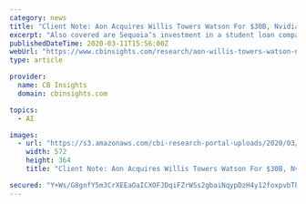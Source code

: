 ```yaml
---
category: news
title: "Client Note: Aon Acquires Willis Towers Watson For $30B, Nvidia Buys An AI Startup, Ant Financial Invests In Klarna, And More"
excerpt: "Also covered are Sequoia’s investment in a student loan company, an email encryption startup raises, and Grindr’s $600M+ sale. Want the full post? Become a CB Insights customer. If you’re already a customer, log in here."
publishedDateTime: 2020-03-11T15:56:00Z
webUrl: "https://www.cbinsights.com/research/aon-willis-towers-watson-nvidia-ai-ant-financial-klarna/"
type: article

provider:
  name: CB Insights
  domain: cbinsights.com

topics:
  - AI

images:
  - url: "https://s3.amazonaws.com/cbi-research-portal-uploads/2020/03/11105643/News-coverage_edge-computing_CN_03102020-572x364.png"
    width: 572
    height: 364
    title: "Client Note: Aon Acquires Willis Towers Watson For $30B, Nvidia Buys An AI Startup, Ant Financial Invests In Klarna, And More"

secured: "Y+Ws/G8gnfY5m3CrXEEaOaICXOFJDqiFZrWSs2gbaiNqypDzH4y12foxpvbThupq2ATzmFKTeReHKxV3ibWZFobc0yUCURy3rM+Qa7yhC4ESJT1AD/L7u3XVgNMeyHp8dsm6knc3+uv0ogJgqIs9Zcm0oqi1KDrbnrlF0sRjqhQaPQ5Oy/fTtshxofYbE8MkqmWMFC6AkS5rHJGXnGK1QQwkPvUWuJwNXI9GlikCoBA8uK2t5RzGN8Ji+HNziVHO4GHy+aLt3yX0qJYiNe2VxX2IG8adCCwTuIBee8P6XcyWlrUFzQ5P8f9NrAxMYb188kOVIfjxMQvf3dyZWbatoW4efU/QkaWNZPWOAaGX2y7PHqtJsloVcCxzEpGkmvFacVQWKltE2qqLVmowkmqfoPI3jsK1xaDqclA2GPpMhXeZQjgS+jCwxRX+n4/bWCHequ5z5MNPNqxR+LX6CcAlvVCg8MAwYx7///z67ISZVuE=;5SCmB8vPUkb6nMHxbZIinw=="
---
```


